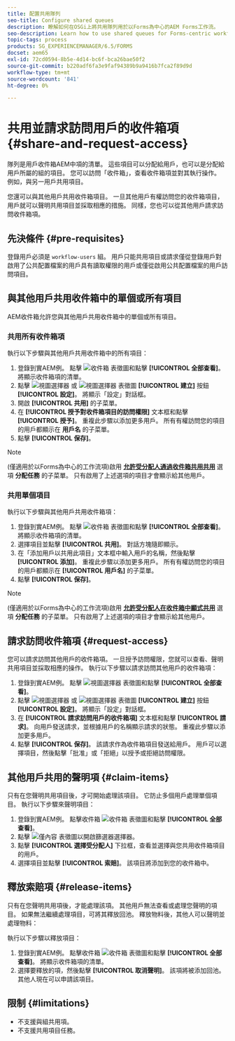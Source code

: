 ```yaml
---
title: 配置共用隊列
seo-title: Configure shared queues
description: 瞭解如何在OSGi上將共用隊列用於以Forms為中心的AEM Forms工作流。
seo-description: Learn how to use shared queues for Forms-centric workflows on AEM Forms on OSGi.
topic-tags: process
products: SG_EXPERIENCEMANAGER/6.5/FORMS
docset: aem65
exl-id: 72cd0594-8b5e-4d14-bc6f-bca26bae50f2
source-git-commit: b220adf6fa3e9faf94389b9a9416b7fca2f89d9d
workflow-type: tm+mt
source-wordcount: '841'
ht-degree: 0%

---
```


# 共用並請求訪問用戶的收件箱項 {#share-and-request-access}

隊列是用戶收件箱AEM中項的清單。 這些項目可以分配給用戶，也可以是分配給用戶所屬的組的項目。 您可以訪問「收件箱」，查看收件箱項並對其執行操作。 例如，與另一用戶共用項目。

您還可以與其他用戶共用收件箱項目。 一旦其他用戶有權訪問您的收件箱項目，用戶就可以聲明共用項目並採取相應的措施。 同樣，您也可以從其他用戶請求訪問收件箱項。

## 先決條件 {#pre-requisites}

登錄用戶必須是 `workflow-users` 組。 用戶只能共用項目或請求僅從登錄用戶對啟用了公共配置檔案的用戶具有讀取權限的用戶或僅從啟用公共配置檔案的用戶訪問項目。

## 與其他用戶共用收件箱中的單個或所有項目

AEM收件箱允許您與其他用戶共用收件箱中的單個或所有項目。

### 共用所有收件箱項

執行以下步驟與其他用戶共用收件箱中的所有項目：

1. 登錄到實AEM例。 點擊 ![收件箱](assets/bell.svg) 表徵圖和點擊 **[!UICONTROL 全部查看]**。 將顯示收件箱項的清單。
1. 點擊 ![視圖選擇器](assets/viewlist.svg) 或 ![視圖選擇器](assets/calendar.svg) 表徵圖 **[!UICONTROL 建立]** 按鈕 **[!UICONTROL 設定]**。 將顯示「設定」對話框。
1. 開啟 **[!UICONTROL 共用]** 的子菜單。
1. 在 **[!UICONTROL 授予對收件箱項目的訪問權限]** 文本框和點擊 **[!UICONTROL 授予]**。 重複此步驟以添加更多用戶。 所有有權訪問您的項目的用戶都顯示在 **用戶名** 的子菜單。
1. 點擊 **[!UICONTROL 保存]**。

>[!NOTE]
>
>(僅適用於以Forms為中心的工作流項)啟用 **[允許受分配人通過收件箱共用共用](aem-forms-workflow-step-reference.md)** 選項 **分配任務** 的子菜單。 只有啟用了上述選項的項目才會顯示給其他用戶。

### 共用單個項目

執行以下步驟與其他用戶共用收件箱項：

1. 登錄到實AEM例。 點擊 ![收件箱](assets/bell.svg) 表徵圖和點擊 **[!UICONTROL 全部查看]**。 將顯示收件箱項的清單。
1. 選擇項目並點擊 **[!UICONTROL 共用]**。 對話方塊隨即顯示。
1. 在「添加用戶以共用此項目」文本框中輸入用戶的名稱，然後點擊 **[!UICONTROL 添加]**。 重複此步驟以添加更多用戶。 所有有權訪問您的項目的用戶都顯示在 **[!UICONTROL 用戶名]** 的子菜單。
1. 點擊 **[!UICONTROL 保存]**。


>[!NOTE]
>
>(僅適用於以Forms為中心的工作流項)啟用 **[允許受分配人在收件箱中顯式共用](aem-forms-workflow-step-reference.md)** 選項 **分配任務** 的子菜單。 只有啟用了上述選項的項目才會顯示給其他用戶。

## 請求訪問收件箱項 {#request-access}

您可以請求訪問其他用戶的收件箱項。 一旦授予訪問權限，您就可以查看、聲明共用項目並採取相應的操作。 執行以下步驟以請求訪問其他用戶的收件箱項：

1. 登錄到實AEM例。 點擊 ![視圖選擇器](assets/bell.svg) 表徵圖和點擊 **[!UICONTROL 全部查看]**。
1. 點擊 ![視圖選擇器](assets/viewlist.svg) 或 ![視圖選擇器](assets/calendar.svg) 表徵圖 **[!UICONTROL 建立]** 按鈕 **[!UICONTROL 設定]**。 將顯示「設定」對話框。
1. 在 **[!UICONTROL 請求訪問用戶的收件箱項]** 文本框和點擊 **[!UICONTROL 請求]**。 向用戶發送請求，並根據用戶的名稱顯示請求的狀態。 重複此步驟以添加更多用戶。
1. 點擊 **[!UICONTROL 保存]**。 該請求作為收件箱項目發送給用戶。 用戶可以選擇項目，然後點擊「批准」或「拒絕」以授予或拒絕訪問權限。


## 其他用戶共用的聲明項 {#claim-items}

只有在您聲明共用項目後，才可開始處理該項目。 它防止多個用戶處理單個項目。 執行以下步驟來聲明項目：

1. 登錄到實AEM例。 點擊收件箱 ![收件箱](assets/bell.svg) 表徵圖和點擊 **[!UICONTROL 全部查看]**。
1. 點擊 ![僅內容](assets/railleft.svg) 表徵圖以開啟篩選器選擇器。
1. 點擊 **[!UICONTROL 選擇受分配人]** 下拉框，查看並選擇與您共用收件箱項目的用戶。
1. 選擇項目並點擊 **[!UICONTROL 索賠]**。 該項目將添加到您的收件箱中。

## 釋放索賠項 {#release-items}

只有在您聲明共用項後，才能處理該項。 其他用戶無法查看或處理您聲明的項目。 如果無法繼續處理項目，可將其釋放回池。   釋放物料後，其他人可以聲明並處理物料：

執行以下步驟以釋放項目：

1. 登錄到實AEM例。 點擊收件箱 ![收件箱](assets/bell.svg) 表徵圖和點擊 **[!UICONTROL 全部查看]**。 將顯示收件箱項的清單。
1. 選擇要釋放的項，然後點擊 **[!UICONTROL 取消聲明]**。 該項將被添加回池。 其他人現在可以申請該項目。

## 限制 {#limitations}

* 不支援與組共用項。
* 不支援共用項目任務。
